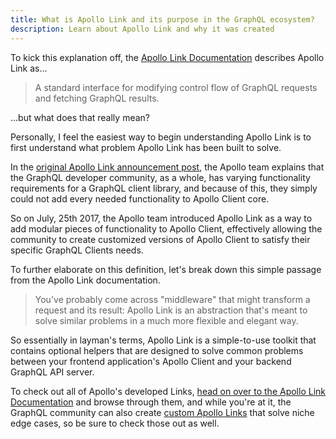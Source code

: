 ```yaml
---
title: What is Apollo Link and its purpose in the GraphQL ecosystem?
description: Learn about Apollo Link and why it was created
---
```


To kick this explanation off, the [Apollo Link Documentation](https://www.apollographql.com/docs/link/) describes Apollo Link as...

> A standard interface for modifying control flow of GraphQL requests and fetching GraphQL results.

...but what does that really mean?

Personally, I feel the easiest way to begin understanding Apollo Link is to first understand what problem Apollo Link has been built to solve.

In the [original Apollo Link announcement post](https://blog.apollographql.com/apollo-link-the-modular-graphql-network-stack-3b6d5fcf9244), the Apollo team explains that the GraphQL developer community, as a whole, has varying functionality requirements for a GraphQL client library, and because of this, they simply could not add every needed functionality to Apollo Client core.

So on July, 25th 2017, the Apollo team introduced Apollo Link as a way to add modular pieces of functionality to Apollo Client, effectively allowing the community to create customized versions of Apollo Client to satisfy their specific GraphQL Clients needs.

To further elaborate on this definition, let's break down this simple passage from the Apollo Link documentation.

> You've probably come across "middleware" that might transform a request and its result: Apollo Link is an abstraction that's meant to solve similar problems in a much more flexible and elegant way.

So essentially in layman's terms, Apollo Link is a simple-to-use toolkit that contains optional helpers that are designed to solve common problems between your frontend application's Apollo Client and your backend GraphQL API server.

To check out all of Apollo's developed Links, [head on over to the Apollo Link Documentation](https://www.apollographql.com/docs/link/) and browse through them, and while you're at it, the GraphQL community can also create [custom Apollo Links](https://www.apollographql.com/docs/link/links/community/) that solve niche edge cases, so be sure to check those out as well.